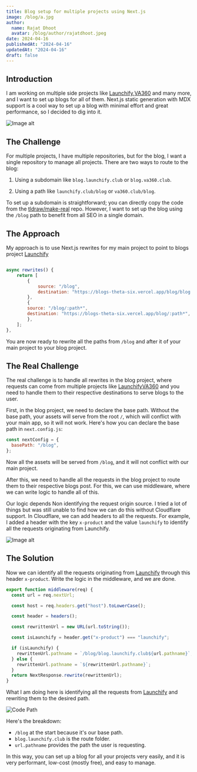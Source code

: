 ```yaml
---
title: Blog setup for multiple projects using Next.js
image: /blog/a.jpg
author:
  name: Rajat Dhoot
  avatar: /blog/author/rajatdhoot.jpeg
date: 2024-04-16
publishedAt: "2024-04-16"
updatedAt: "2024-04-16"
draft: false
---
```


## Introduction

I am working on multiple side projects like [Launchify](https://launchify.club),[VA360](https://va360.club) and many more, and I want to set up blogs for all of them. Next.js static generation with MDX support is a cool way to set up a blog with minimal effort and great performance, so I decided to dig into it.

<img src="/blog/nextjs-mdx-blogs/blog_setup.png" alt="Image alt" />

## The Challenge

For multiple projects, I have multiple repositories, but for the blog, I want a single repository to manage all projects. There are two ways to route to the blog:

1. Using a subdomain like `blog.launchify.club` or `blog.va360.club`.

2. Using a path like `launchify.club/blog` or `va360.club/blog`.

To set up a subdomain is straightforward; you can directly copy the code from the [tldraw/make-real](https://github.com/tldraw/make-real) repo. However, I want to set up the blog using the `/blog` path to benefit from all SEO in a single domain.

## The Approach

My approach is to use Next.js rewrites for my main project to point to blogs project [Launchify](https://launchify.club)

```js

async rewrites() {
	return [
		{
			source: "/blog",
			destination: "https://blogs-theta-six.vercel.app/blog/blog.launchify.club",
		},
		{
		source: "/blog/:path*",
		destination: "https://blogs-theta-six.vercel.app/blog/:path*",
		},
	];
},

```

You are now ready to rewrite all the paths from `/blog` and after it of your main project to your blog project.

## The Real Challenge

The real challenge is to handle all rewrites in the blog project, where requests can come from multiple projects like [Launchify](https://launchify.club)[VA360](https://va360.club) and you need to handle them to their respective destinations to serve blogs to the user.

First, in the blog project, we need to declare the base path. Without the base path, your assets will serve from the root `/`, which will conflict with your main app, so it will not work. Here's how you can declare the base path in `next.config.js`:

```js
const nextConfig = {
  basePath: "/blog",
};
```

Now all the assets will be served from `/blog`, and it will not conflict with our main project.

After this, we need to handle all the requests in the blog project to route them to their respective blogs post. For this, we can use middleware, where we can write logic to handle all of this.

Our logic depends Non identifying the request origin source. I tried a lot of things but was still unable to find how we can do this without Cloudflare support. In Cloudflare, we can add headers to all the requests. For example, I added a header with the key `x-product` and the value `launchify` to identify all the requests originating from Launchify.

<img src="/blog/nextjs-mdx-blogs/cloudfare.png" alt="Image alt" />

## The Solution

Now we can identify all the requests originating from [Launchify](https://launchify.club) through this header `x-product`. Write the logic in the middleware, and we are done.

```js
export function middleware(req) {
  const url = req.nextUrl;

  const host = req.headers.get("host").toLowerCase();

  const header = headers();

  const rewrittenUrl = new URL(url.toString());

  const isLaunchify = header.get("x-product") === "launchify";

  if (isLaunchify) {
    rewrittenUrl.pathname = `/blog/blog.launchify.club${url.pathname}`;
  } else {
    rewrittenUrl.pathname = `${rewrittenUrl.pathname}`;
  }
  return NextResponse.rewrite(rewrittenUrl);
}
```

What I am doing here is identifying all the requests from [Launchify](https://launchify.club) and rewriting them to the desired path.

<img src="/blog/nextjs-mdx-blogs/code_path.png" alt="Code Path" />

Here's the breakdown:

- `/blog` at the start because it's our base path.
- `blog.launchify.club` is the route folder.
- `url.pathname` provides the path the user is requesting.

In this way, you can set up a blog for all your projects very easily, and it is very performant, low-cost (mostly free), and easy to manage.

